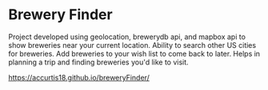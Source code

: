 # Brewery Finder

Project developed using geolocation, brewerydb api, and mapbox api to show breweries near your current location. Ability to search other US cities for breweries. Add breweries to your wish list to come back to later. Helps in planning a trip and finding breweries you'd like to visit.

https://accurtis18.github.io/breweryFinder/
